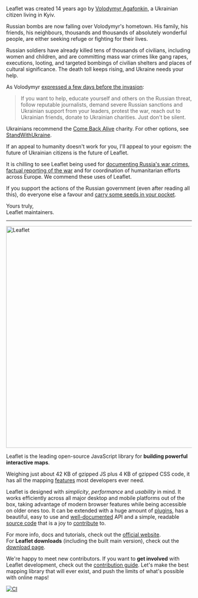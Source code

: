 Leaflet was created 14 years ago by [Volodymyr Agafonkin](https://agafonkin.com), a Ukrainian citizen living in Kyiv.

Russian bombs are now falling over Volodymyr's hometown. His family, his friends, his neighbours, thousands and thousands of absolutely wonderful people, are either seeking refuge or fighting for their lives.

Russian soldiers have already killed tens of thousands of civilians, including women and children, and are committing mass war crimes like gang rapes, executions, looting, and targeted bombings of civilian shelters and places of cultural significance. The death toll keeps rising, and Ukraine needs your help.

As Volodymyr [expressed a few days before the invasion](https://twitter.com/LeafletJS/status/1496051256409919489):

> If you want to help, educate yourself and others on the Russian threat, follow reputable journalists, demand severe Russian sanctions and Ukrainian support from your leaders, protest the war, reach out to Ukrainian friends, donate to Ukrainian charities. Just don't be silent.

Ukrainians recommend the [Come Back Alive](https://savelife.in.ua/en/) charity. For other options, see [StandWithUkraine](https://stand-with-ukraine.pp.ua).

If an appeal to humanity doesn't work for you, I'll appeal to your egoism: the future of Ukrainian citizens is the future of Leaflet.

It is chilling to see Leaflet being used for [documenting Russia's war crimes](https://ukraine.bellingcat.com/), [factual reporting of the war](https://liveuamap.com/) and for coordination of humanitarian efforts across Europe. We commend these uses of Leaflet.

If you support the actions of the Russian government (even after reading all this), do everyone else a favour and [carry some seeds in your pocket](https://www.theguardian.com/world/video/2022/feb/25/ukrainian-woman-sunflower-seeds-russian-soldiers-video).

Yours truly,<br>
Leaflet maintainers.

---

<img width="600" src="https://rawgit.com/Leaflet/Leaflet/main/src/images/logo.svg" alt="Leaflet" />

Leaflet is the leading open-source JavaScript library for **building powerful interactive maps**.

Weighing just about 42 KB of gzipped JS plus 4 KB of gzipped CSS code, it has all the mapping [features][] most developers ever need.

Leaflet is designed with *simplicity*, *performance* and *usability* in mind.
It works efficiently across all major desktop and mobile platforms out of the box,
taking advantage of modern browser features while being accessible on older ones too.
It can be extended with a huge amount of [plugins][],
has a beautiful, easy to use and [well-documented][] API
and a simple, readable [source code][] that is a joy to [contribute][] to.

For more info, docs and tutorials, check out the [official website][].<br>
For **Leaflet downloads** (including the built main version), check out the [download page][].

We're happy to meet new contributors.
If you want to **get involved** with Leaflet development, check out the [contribution guide][contribute].
Let's make the best mapping library that will ever exist,
and push the limits of what's possible with online maps!

[![CI](https://github.com/Leaflet/Leaflet/actions/workflows/main.yml/badge.svg)](https://github.com/Leaflet/Leaflet/actions/workflows/main.yml)

 [contributors]: https://github.com/Leaflet/Leaflet/graphs/contributors
 [features]: http://leafletjs.com/#features
 [plugins]: http://leafletjs.com/plugins.html
 [well-documented]: http://leafletjs.com/reference.html "Leaflet API reference"
 [source code]: https://github.com/Leaflet/Leaflet "Leaflet GitHub repository"
 [hosted on GitHub]: http://github.com/Leaflet/Leaflet
 [contribute]: https://github.com/Leaflet/Leaflet/blob/main/CONTRIBUTING.md "A guide to contributing to Leaflet"
 [official website]: http://leafletjs.com
 [download page]: http://leafletjs.com/download.html

